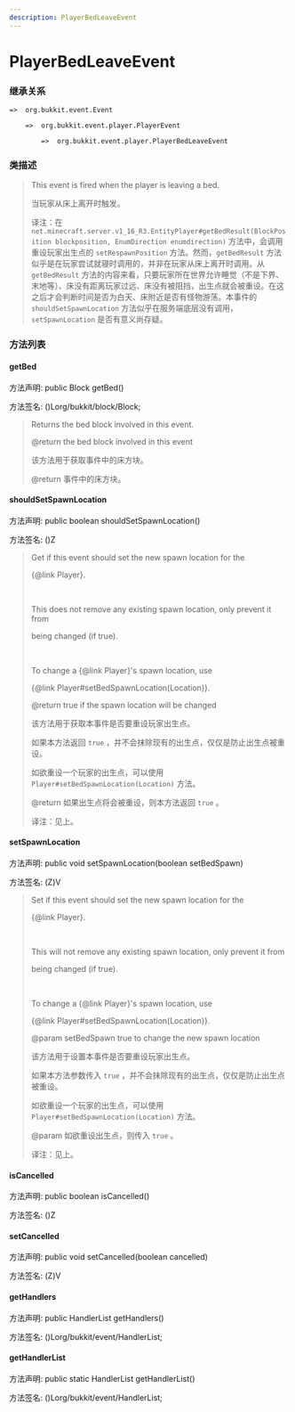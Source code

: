```yaml
---
description: PlayerBedLeaveEvent
---
```


# PlayerBedLeaveEvent

### 继承关系

    =>  org.bukkit.event.Event

        =>  org.bukkit.event.player.PlayerEvent

            =>  org.bukkit.event.player.PlayerBedLeaveEvent

### 类描述

> This event is fired when the player is leaving a bed.
>
> 当玩家从床上离开时触发。
>
> 译注：在 `net.minecraft.server.v1_16_R3.EntityPlayer#getBedResult(BlockPosition blockposition, EnumDirection enumdirection)` 方法中，会调用重设玩家出生点的 `setRespawnPosition` 方法。然而，`getBedResult` 方法似乎是在玩家尝试就寝时调用的，并非在玩家从床上离开时调用。从 `getBedResult` 方法的内容来看，只要玩家所在世界允许睡觉（不是下界、末地等）、床没有距离玩家过远、床没有被阻挡，出生点就会被重设。在这之后才会判断时间是否为白天、床附近是否有怪物游荡。本事件的 `shouldSetSpawnLocation` 方法似乎在服务端底层没有调用，`setSpawnLocation` 是否有意义尚存疑。

### 方法列表

#### getBed

方法声明: public Block getBed()

方法签名: ()Lorg/bukkit/block/Block;

> Returns the bed block involved in this event.
>
> @return the bed block involved in this event
> 
> 该方法用于获取事件中的床方块。
>
> @return 事件中的床方块。

#### shouldSetSpawnLocation

方法声明: public boolean shouldSetSpawnLocation()

方法签名: ()Z

> Get if this event should set the new spawn location for the
>
> {@link Player}.
>
> <br>
>
> This does not remove any existing spawn location, only prevent it from
>
> being changed (if true).
>
> <br>
>
> To change a {@link Player}'s spawn location, use
>
> {@link Player#setBedSpawnLocation(Location)}.
>
> @return true if the spawn location will be changed
>
> 该方法用于获取本事件是否要重设玩家出生点。
>
> 如果本方法返回 `true` ，并不会抹除现有的出生点，仅仅是防止出生点被重设。
>
> 如欲重设一个玩家的出生点，可以使用 `Player#setBedSpawnLocation(Location)` 方法。
>
> @return 如果出生点将会被重设，则本方法返回 `true` 。
>
> 译注：见上。

#### setSpawnLocation

方法声明: public void setSpawnLocation(boolean setBedSpawn)

方法签名: (Z)V

> Set if this event should set the new spawn location for the
>
> {@link Player}.
>
> <br>
>
> This will not remove any existing spawn location, only prevent it from
>
> being changed (if true).
>
> <br>
>
> To change a {@link Player}'s spawn location, use
>
> {@link Player#setBedSpawnLocation(Location)}.
>
> @param setBedSpawn true to change the new spawn location
>
> 该方法用于设置本事件是否要重设玩家出生点。
>
> 如果本方法参数传入 `true` ，并不会抹除现有的出生点，仅仅是防止出生点被重设。
>
> 如欲重设一个玩家的出生点，可以使用 `Player#setBedSpawnLocation(Location)` 方法。
>
> @param 如欲重设出生点，则传入 `true` 。
>
> 译注：见上。

#### isCancelled

方法声明: public boolean isCancelled()

方法签名: ()Z

#### setCancelled

方法声明: public void setCancelled(boolean cancelled)

方法签名: (Z)V

#### getHandlers

方法声明: public HandlerList getHandlers()

方法签名: ()Lorg/bukkit/event/HandlerList;

#### getHandlerList

方法声明: public static HandlerList getHandlerList()

方法签名: ()Lorg/bukkit/event/HandlerList;